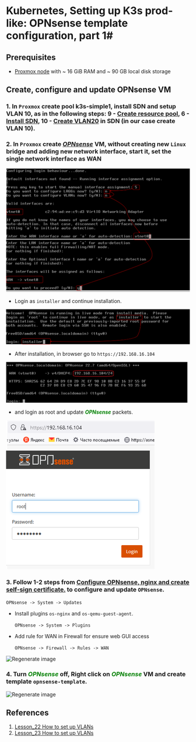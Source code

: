 # Kubernetes, Setting up K3s prod-like: OPNsense template configuration, part 1#

## Prerequisites ##

- [Proxmox node](https://www.proxmox.com/en/proxmox-ve/get-started) with ~ 16 GiB RAM and ~ 90 GB local disk storage

## Create, configure and update OPNsense VM ##

### 1. In `Proxmox` create pool k3s-simple1, install SDN and setup VLAN 10, as in the following steps: 9 - [Create resource pool](../23_networks_vlan_nested_proxmox_cloud-init_27-oct-2022/README.md#9-create-ubuntu-vms-on-1st-node), 6 - [Install SDN](../23_networks_vlan_nested_proxmox_cloud-init_27-oct-2022/README.md#6-prepare-proxmox-template), 10 - [Create VLAN20](../23_networks_vlan_nested_proxmox_cloud-init_27-oct-2022/README.md#10-set-up-ubuntu1) in SDN (in our case create VLAN 10).

### 2. In `Proxmox` create ***<font color="green">[OPNsense](../16_networks_ssl-termination_self-signed_cert_04-oct-2022/README.md#1-create-vm-for-opnsense-with-wan-and-lan-network-interfaces)</font>*** VM, without creating new `Linux` bridge and adding new network interface, start it, set the single network interface as WAN

![OPNsense_installer_1](./images/OPNsense_installer_1.png)

- Login as `installer` and continue installation. 

![OPNsense_installer_2](./images/OPNsense_installer_2.png)

- After installation, in browser go to `https://192.168.16.104`
 
 ![OPNsense_installer_3](./images/OPNsense_installer_3.png)

- and login as root and update ***<font color="green">OPNsense</font>*** packets.

 ![OPNsense_installer_4](./images/OPNsense_installer_4.png)

### 3. Follow 1-2 steps from [Configure OPNsense, nginx and create self-sign certificate.](../16_networks_ssl-termination_self-signed_cert_04-oct-2022/README.md#configure-opnsense-nginx-and-create-self-sign-certificate) to configure and update `OPNsense`.
   
`OPNsense -> System -> Updates`

- Install plugins `os-nginx` and `os-qemu-guest-agent`.

    `OPNsense -> System -> Plugins`

- Add rule for WAN in Firewall for ensure web GUI access

    `OPNsense -> Firewall -> Rules -> WAN`

![Regenerate image](./images/gui_rule.jpg)

### 4. Turn ***<font color="green">OPNsense</font>*** off, Right click on ***<font color="green">OPNsense</font>*** VM and create template `opnsense-template`. 

![Regenerate image](./images/create_template1.jpg)

## References ##

1. [Lesson_22 How to set up VLANs](../22_networks_vlan_opnsense_vms_25-oct-2022/practice.md)
2. [Lesson_23 How to set up VLANs](../23_networks_vlan_nested_proxmox_cloud-init_27-oct-2022/practice.md)





